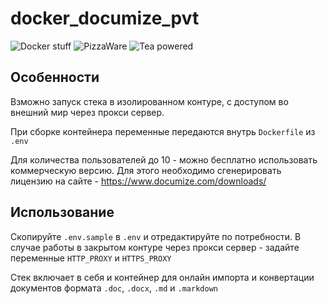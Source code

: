 # docker_documize_pvt

![Docker stuff](https://img.shields.io/badge/%F0%9F%90%B3-useful%20stuff-lightgray) 
![PizzaWare](https://img.shields.io/badge/%F0%9F%8D%95-PizzaWare-orange) 
![Tea powered](https://img.shields.io/badge/%F0%9F%8D%B5-tea%20powered-yellowgreen)

## Особенности

Взможно запуск стека в изолированном контуре, с доступом во внешний мир через прокси сервер. 

При сборке контейнера переменные передаются внутрь `Dockerfile` из `.env`

Для количества пользователей до 10 - можно бесплатно использовать коммерческую версию. Для этого необходимо сгенерировать лицензию на сайте - https://www.documize.com/downloads/ 

## Использование

Cкопируйте `.env.sample` в `.env` и отредактируйте по потребности. В случае работы в закрытом контуре через прокси сервер - задайте переменные `HTTP_PROXY` и `HTTPS_PROXY`

Cтек включает в себя и контейнер для онлайн импорта и конвертации документов формата `.doc`, `.docx`, `.md` и `.markdown`


